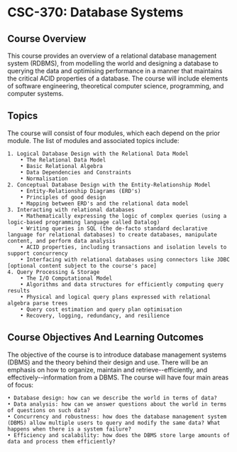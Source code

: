 # CSC-370: Database Systems

## Course Overview
This course provides an overview of a relational database management system (RDBMS), from modelling the world and designing a database to querying the data and optimising performance in a manner that maintains the critical ACID properties of a database. The course will include elements of software engineering, theoretical computer science, programming, and computer systems.

## Topics
The course will consist of four modules, which each depend on the prior module. The list of modules and associated topics include:

    1. Logical Database Design with the Relational Data Model
        • The Relational Data Model
        • Basic Relational Algebra
        • Data Dependencies and Constraints
        • Normalisation
    2. Conceptual Database Design with the Entity-Relationship Model
        • Entity-Relationship Diagrams (ERD's)
        • Principles of good design
        • Mapping between ERD's and the relational data model
    3. Interacting with relational databases
        • Mathematically expressing the logic of complex queries (using a logic-based programming language called Datalog)
        • Writing queries in SQL (the de-facto standard declarative language for relational databases) to create databases, manipulate content, and perform data analysis
        • ACID properties, including transactions and isolation levels to support concurrency
        • Interfacing with relational databases using connectors like JDBC [optional content subject to the course's pace]
    4. Query Processing & Storage
        • The I/O Computational Model
        • Algorithms and data structures for efficiently computing query results
        • Physical and logical query plans expressed with relational algebra parse trees
        • Query cost estimation and query plan optimisation
        • Recovery, logging, redundancy, and resilience
        
## Course Objectives And Learning Outcomes
The objective of the course is to introduce database management systems (DBMS) and the theory behind their design and use. There will be an emphasis on how to organize, maintain and retrieve--efficiently, and effectively--information from a DBMS. The course will have four main areas of focus:

    • Database design: how can we describe the world in terms of data?
    • Data analysis: how can we answer questions about the world in terms of questions on such data?
    • Concurrency and robustness: how does the database management system (DBMS) allow multiple users to query and modify the same data? What happens when there is a system failure?
    • Efficiency and scalability: how does the DBMS store large amounts of data and process them efficiently?

